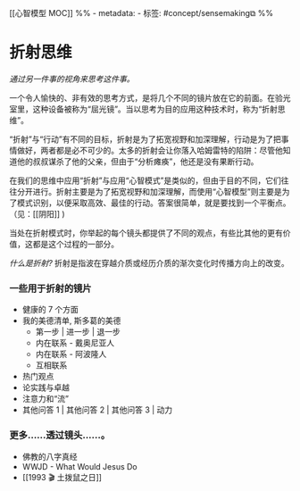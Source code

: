 [[心智模型 MOC]]
%% - metadata:
	- 标签: #concept/sensemaking⧉ %% 
# 折射思维
*通过另一件事的视角来思考这件事。*

一个令人愉快的、非有效的思考方式，是将几个不同的镜片放在它的前面。在验光室里，这种设备被称为“屈光镜”。当以思考为目的应用这种技术时，称为“折射思维”。

“折射”与“行动”有不同的目标，折射是为了拓宽视野和加深理解，行动是为了把事情做好，两者都是必不可少的。太多的折射会让你落入哈姆雷特的陷阱：尽管他知道他的叔叔谋杀了他的父亲，但由于“分析瘫痪”，他还是没有果断行动。

在我们的思维中应用“折射”与应用“心智模式”是类似的，但由于目的不同，它们往往分开进行。折射主要是为了拓宽视野和加深理解，而使用“心智模型”则主要是为了模式识别，以便采取高效、最佳的行动。答案很简单，就是要找到一个平衡点。（见：[[阴阳]] )

当处在折射模式时，你举起的每个镜头都提供了不同的观点，有些比其他的更有价值，这都是这个过程的一部分。

*什么是折射?* 折射是指波在穿越介质或经历介质的渐次变化时传播方向上的改变。

### 一些用于折射的镜片
- 健康的 7 个方面
- 我的美德清单, 斯多葛的美德
	- 第一步 | 进一步 | 退一步
	- 内在联系 - 戴奥尼亚人
	- 内在联系 - 阿波隆人
	- 互相联系
- 热门观点
- 论实践与卓越
- 注意力和“流”
- 其他问答 1 | 其他问答 2 | 其他问答 3 | 动力

### 更多......透过镜头......。
- 佛教的八字真经
- WWJD - What Would Jesus Do
- [[1993 🎬  土拨鼠之日]]